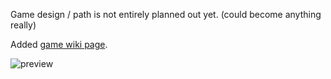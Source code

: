 Game design / path is not entirely planned out yet. (could become anything really)

Added [game wiki page](https://github.com/valkyrienyanko/ResourceGame/wiki).

![preview](https://i.imgur.com/AIO6OKO.png)
